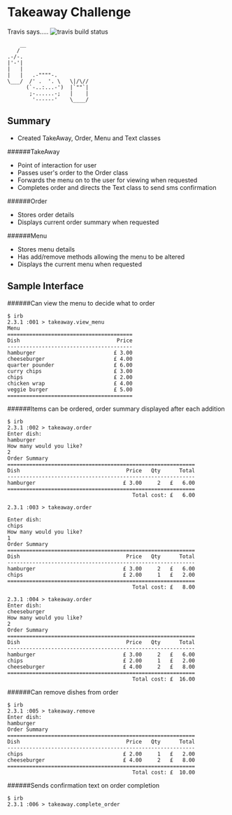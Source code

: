 Takeaway Challenge
=================
Travis says..... ![travis build status](https://travis-ci.org/kennbarr/airport_challenge.svg?branch=master)

```
    __
   /
.-/-.
|'-'|
|   |
|   |   .-""""-.
\___/  /' .  '. \   \|/\//
      (`-..:...-')  |`""`|
       ;-......-;   |    |
        '------'    \____/

```

Summary
---------

* Created TakeAway, Order, Menu and Text classes

######TakeAway
* Point of interaction for user
* Passes user's order to the Order class
* Forwards the menu on to the user for viewing when requested
* Completes order and directs the Text class to send sms confirmation

######Order
* Stores order details
* Displays current order summary when requested

######Menu
* Stores menu details
* Has add/remove methods allowing the menu to be altered
* Displays the current menu when requested

Sample Interface
-------

######Can view the menu to decide what to order
```
$ irb
2.3.1 :001 > takeaway.view_menu
Menu
========================================
Dish                               Price
----------------------------------------
hamburger                         £ 3.00
cheeseburger                      £ 4.00
quarter pounder                   £ 6.00
curry chips                       £ 3.00
chips                             £ 2.00
chicken wrap                      £ 4.00
veggie burger                     £ 5.00
========================================
```

######Items can be ordered, order summary displayed after each addition
```
$ irb
2.3.1 :002 > takeaway.order
Enter dish:
hamburger
How many would you like?
2
Order Summary
============================================================
Dish                                  Price   Qty      Total
------------------------------------------------------------
hamburger                            £ 3.00     2   £   6.00
============================================================
                                        Total cost: £   6.00

2.3.1 :003 > takeaway.order

Enter dish:
chips
How many would you like?
1
Order Summary
============================================================
Dish                                  Price   Qty      Total
------------------------------------------------------------
hamburger                            £ 3.00     2   £   6.00
chips                                £ 2.00     1   £   2.00
============================================================
                                        Total cost: £   8.00

2.3.1 :004 > takeaway.order
Enter dish:
cheeseburger
How many would you like?
2
Order Summary
============================================================
Dish                                  Price   Qty      Total
------------------------------------------------------------
hamburger                            £ 3.00     2   £   6.00
chips                                £ 2.00     1   £   2.00
cheeseburger                         £ 4.00     2   £   8.00
============================================================
                                        Total cost: £  16.00                    
```

######Can remove dishes from order
```
$ irb
2.3.1 :005 > takeaway.remove
Enter dish:
hamburger
Order Summary
============================================================
Dish                                  Price   Qty      Total
------------------------------------------------------------
chips                                £ 2.00     1   £   2.00
cheeseburger                         £ 4.00     2   £   8.00
============================================================
                                        Total cost: £  10.00
```

######Sends confirmation text on order completion
```
$ irb
2.3.1 :006 > takeaway.complete_order
```
